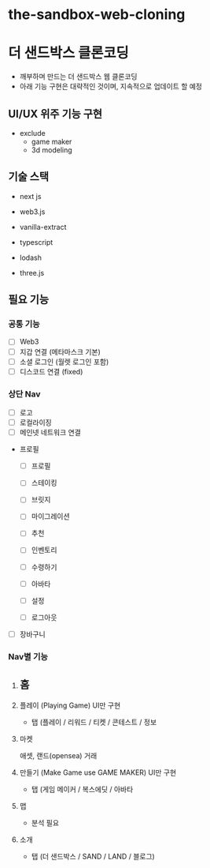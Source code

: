 # the-sandbox-web-cloning

# 더 샌드박스 클론코딩
- 깨부하며 만드는 더 샌드박스 웹 클론코딩
- 아래 기능 구현은 대략적인 것이며, 지속적으로 업데이트 할 예정

## UI/UX 위주 기능 구현

- exclude
    - game maker
    - 3d modeling

## 기술 스택

- next js
- web3.js
- vanilla-extract
- typescript

- lodash
- three.js

## 필요 기능

### 공통 기능

- [ ]  Web3
- [ ]  지갑 연결 (메타마스크 기본)
- [ ]  소셜 로그인 (월렛 로그인 포함)
- [ ]  디스코드 연결 (fixed)

### 상단 Nav

- [ ]  로고
- [ ]  로컬라이징
- [ ]  메인넷 네트워크 연결
- 프로필
    
    
    - [ ]  프로필
    - [ ]  스테이킹
    - [ ]  브릿지
    - [ ]  마이그레이션
    - [ ]  추천
    
    - [ ]  인벤토리
    - [ ]  수령하기
    - [ ]  아바타
    - [ ]  설정
    - [ ]  로그아웃
- [ ]  장바구니

### Nav별 기능

1. 홈
    - 
2. 플레이 (Playing Game) UI만 구현
    - 탭 (플레이 / 리워드 / 티켓 / 콘테스트 / 정보
3. 마켓
    
    애셋, 랜드(opensea) 거래
    
4. 만들기 (Make Game use GAME MAKER) UI만 구현
    - 탭 (게임 메이커 / 복스에딧 / 아바타
5. 맵
    - 분석 필요
6. 소개
    - 탭 (더 샌드박스 / SAND / LAND / 블로그)
